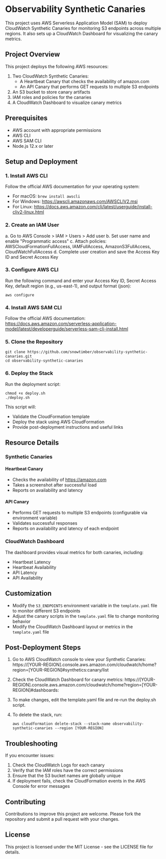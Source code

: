 # Observability Synthetic Canaries

This project uses AWS Serverless Application Model (SAM) to deploy CloudWatch Synthetic Canaries for monitoring S3 endpoints across multiple regions. It also sets up a CloudWatch Dashboard for visualizing the canary metrics.

## Project Overview

This project deploys the following AWS resources:

1. Two CloudWatch Synthetic Canaries:
   - A Heartbeat Canary that checks the availability of amazon.com
   - An API Canary that performs GET requests to multiple S3 endpoints
2. An S3 bucket to store canary artifacts
3. IAM roles and policies for the canaries
4. A CloudWatch Dashboard to visualize canary metrics

## Prerequisites

- AWS account with appropriate permissions
- AWS CLI
- AWS SAM CLI
- Node.js 12.x or later

## Setup and Deployment

### 1. Install AWS CLI

Follow the official AWS documentation for your operating system:
- For macOS: `brew install awscli`
- For Windows: https://awscli.amazonaws.com/AWSCLIV2.msi
- For Linux: https://docs.aws.amazon.com/cli/latest/userguide/install-cliv2-linux.html

### 2. Create an IAM User

a. Go to AWS Console > IAM > Users > Add user
b. Set user name and enable \"Programmatic access\"
c. Attach policies: AWSCloudFormationFullAccess, IAMFullAccess, AmazonS3FullAccess, CloudWatchFullAccess
d. Complete user creation and save the Access Key ID and Secret Access Key

### 3. Configure AWS CLI

Run the following command and enter your Access Key ID, Secret Access Key, default region (e.g., us-east-1), and output format (json):

```
aws configure
```

### 4. Install AWS SAM CLI

Follow the official AWS documentation:
https://docs.aws.amazon.com/serverless-application-model/latest/developerguide/serverless-sam-cli-install.html

### 5. Clone the Repository

```
git clone https://github.com/snowtimber/observability-synthetic-canaries.git
cd observability-synthetic-canaries
```

### 6. Deploy the Stack

Run the deployment script:

```
chmod +x deploy.sh
./deploy.sh
```

This script will:
- Validate the CloudFormation template
- Deploy the stack using AWS CloudFormation
- Provide post-deployment instructions and useful links

## Resource Details

### Synthetic Canaries

#### Heartbeat Canary

- Checks the availability of https://amazon.com
- Takes a screenshot after successful load
- Reports on availability and latency

#### API Canary

- Performs GET requests to multiple S3 endpoints (configurable via environment variable)
- Validates successful responses
- Reports on availability and latency of each endpoint

### CloudWatch Dashboard

The dashboard provides visual metrics for both canaries, including:
- Heartbeat Latency
- Heartbeat Availability
- API Latency
- API Availability

## Customization

- Modify the `S3_ENDPOINTS` environment variable in the `template.yaml` file to monitor different S3 endpoints
- Adjust the canary scripts in the `template.yaml` file to change monitoring behavior
- Modify the CloudWatch Dashboard layout or metrics in the `template.yaml` file

## Post-Deployment Steps

1. Go to AWS CloudWatch console to view your Synthetic Canaries:
   https://[YOUR-REGION].console.aws.amazon.com/cloudwatch/home?region=[YOUR-REGION]#synthetics:canary/list

2. Check the CloudWatch Dashboard for canary metrics:
   https://[YOUR-REGION].console.aws.amazon.com/cloudwatch/home?region=[YOUR-REGION]#dashboards:

3. To make changes, edit the template.yaml file and re-run the deploy.sh script.

4. To delete the stack, run:
   ```
   aws cloudformation delete-stack --stack-name observability-synthetic-canaries --region [YOUR-REGION]
   ```

## Troubleshooting

If you encounter issues:
1. Check the CloudWatch Logs for each canary
2. Verify that the IAM roles have the correct permissions
3. Ensure that the S3 bucket names are globally unique
4. If deployment fails, check the CloudFormation events in the AWS Console for error messages

## Contributing

Contributions to improve this project are welcome. Please fork the repository and submit a pull request with your changes.

## License

This project is licensed under the MIT License - see the LICENSE file for details.